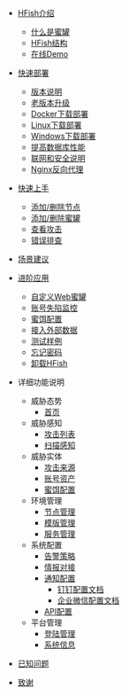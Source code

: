 - [HFish介绍](README)
  - [什么是蜜罐](1-1-honeypot)
  - [HFish结构](1-2-spec)
  - [在线Demo](1-3-demo)
  
- [快速部署](2-0-deploy)
  - [版本说明](download)
  - [老版本升级](update)
  - [Docker下载部署](2-1-docker)
  - [Linux下载部署](2-2-linux)
  - [Windows下载部署](2-3-windows)
  - [提高数据库性能](2-4-mariadb)
  - [联网和安全说明](2-5-env)
  - [Nginx反向代理](2-6-nginx)
  
- [快速上手](3-0-quickstart)
  - [添加/删除节点](3-1-nodemgmt)
  - [添加/删除蜜罐](3-2-potmgmt)
  - [查看攻击](3-3-checkattack)
  - [错误排查](3-4-debug)
  
- [场景建议](4-0-scene)

- [进阶应用](5-0-apply)
  - [自定义Web蜜罐](5-1-diy)
  - [账号失陷监控](5-2-asset)
  - [蜜饵配置](4-4-internetdecoy)
  - [接入外部数据](5-4-custom)
  - [测试样例](5-5-test)
  - [忘记密码](5-6-passwd)
  - [卸载HFish](5-7-uninstall)
  
- 详细功能说明
  - 威胁态势
    - [首页](dashboard)
  - 威胁感知
    - [攻击列表](4-1-attack)
    - [扫描感知](4-2-scan)
  - 威胁实体
    - [攻击来源](5-1-source)
    - [账号资产](5-2-asset)
    - [蜜饵配置](5-3-lures)
  - 环境管理
    - [节点管理](3-1-node)
    - [模版管理](3-3-tmpl.md)
    - [服务管理](3-2-services)
  - 系统配置
    - [告警策略](6-3-alarm)
    - [情报对接](6-1-intel)
    - [通知配置](6-2-message)
      - [钉钉配置文档](6-2-1dingtalk)
      - [企业微信配置文档](6-2-2wechat)
    - [API配置](6-4-api)
  - 平台管理
    - [登陆管理](7-1-login)
    - [系统信息](7-2-info)
    
- [已知问题](known)
- [致谢](thanksforall)

